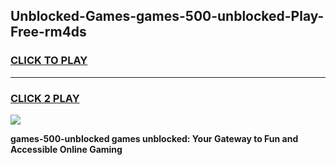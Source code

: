 
## Unblocked-Games-games-500-unblocked-Play-Free-rm4ds
<h3>
<a href="https://premium76.site?title=games-500-unblocked&ref=20A">CLICK TO PLAY</a></h3>
<hr>

<h3>
<a href="https://premium76.site?title=games-500-unblocked&ref=20A">CLICK 2 PLAY</a>
  
</h3>

<a href="https://premium76.site?title=games-500-unblocked&ref=20A"><img src="https://clearcache.store/games.png"></a>


**games-500-unblocked games unblocked: Your Gateway to Fun and Accessible Online Gaming**
